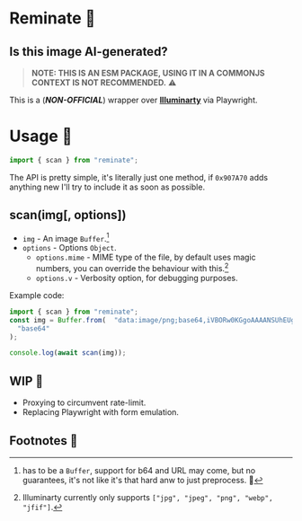 # **Reminate** 🤔

## Is this image AI-generated?

> **NOTE: THIS IS AN ESM PACKAGE, USING IT IN A COMMONJS CONTEXT IS NOT RECOMMENDED.** ⚠️

This is a (***NON-OFFICIAL***) wrapper over [**Illuminarty**]("https://illuminarty.ai") via Playwright. 

# Usage 📄

```js
import { scan } from "reminate";
```

The API is pretty simple, it's literally just one method, if `0x907A70` adds anything new I'll try to include it as soon as possible.

## scan(img[, options])

- `img` - An image `Buffer`.[^1]
- `options` - Options `Object`.
  - `options.mime` - MIME type of the file, by default uses magic numbers, you can override the behaviour with this.[^2]
  - `options.v` - Verbosity option, for debugging purposes.

Example code:

```js
import { scan } from "reminate";
const img = Buffer.from(  "data:image/png;base64,iVBORw0KGgoAAAANSUhEUgAAAAcAAAAJCAYAAAD+WDajAAAABGdBTUEAALGPC/xhBQAAAAFzUkdCAK7OHOkAAACNSURBVBjTVY0hEoMwEEXfQO8RwUT0Dl3Va6A4BgrFNSq6Gg6x2OrYNNeISAWUCc/99+fvUg7sPZZRpHzN/qo0nNwBSDGepioBER59fy23bSOGAICqklICoM05T69h4AM451jXlWVZ8N7TAhPO7f+OBcCz6/azwhUBYgjcAAyr9J7MoJnnGRDM6p2gqvwAd69B5aCGok4AAAAASUVORK5CYII=",
  "base64"
);

console.log(await scan(img));
```

## WIP 📝
- Proxying to circumvent rate-limit.
- Replacing Playwright with form emulation.

## Footnotes 🦶
[^1]: has to be a `Buffer`, support for b64 and URL may come, but no guarantees, it's not like it's that hard anw to just preprocess. 🤷  
[^2]: Illuminarty currently only supports `["jpg", "jpeg", "png", "webp", "jfif"]`.
